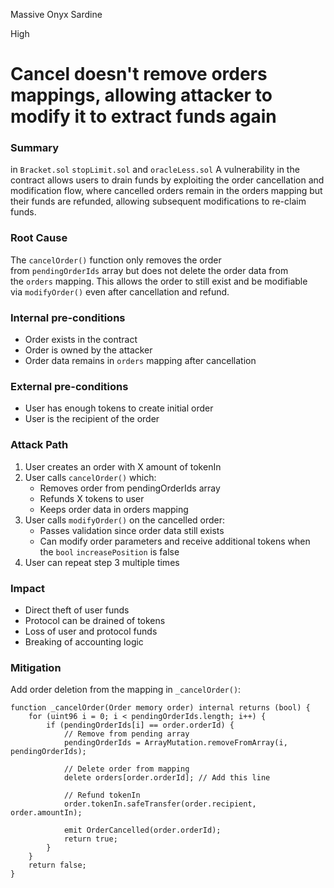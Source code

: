 Massive Onyx Sardine

High

# Cancel doesn't remove orders mappings, allowing attacker to modify it to extract funds again

### Summary
in `Bracket.sol` `stopLimit.sol` and `oracleLess.sol`
A  vulnerability in the contract allows users to drain funds by exploiting the order cancellation and modification flow, where cancelled orders remain in the orders mapping but their funds are refunded, allowing subsequent modifications to re-claim funds.

### Root Cause

The `cancelOrder()` function only removes the order from `pendingOrderIds` array but does not delete the order data from the `orders` mapping. This allows the order to still exist and be modifiable via `modifyOrder()` even after cancellation and refund.

### Internal pre-conditions

- Order exists in the contract
- Order is owned by the attacker
- Order data remains in `orders` mapping after cancellation

### External pre-conditions

- User has enough tokens to create initial order
- User is the recipient of the order

### Attack Path

1. User creates an order with X amount of tokenIn
2. User calls `cancelOrder()` which:
    - Removes order from pendingOrderIds array
    - Refunds X tokens to user
    - Keeps order data in orders mapping
3. User calls `modifyOrder()` on the cancelled order:
    - Passes validation since order data still exists
    - Can modify order parameters and receive additional tokens when the `bool` `increasePosition` is false
4. User can repeat step 3 multiple times

### Impact

- Direct theft of user funds
- Protocol can be drained of tokens
- Loss of user and protocol funds
- Breaking of accounting logic

### Mitigation

Add order deletion from the mapping in `_cancelOrder()`:

```solidity
function _cancelOrder(Order memory order) internal returns (bool) {
    for (uint96 i = 0; i < pendingOrderIds.length; i++) {
        if (pendingOrderIds[i] == order.orderId) {
            // Remove from pending array
            pendingOrderIds = ArrayMutation.removeFromArray(i, pendingOrderIds);
            
            // Delete order from mapping
            delete orders[order.orderId]; // Add this line
            
            // Refund tokenIn
            order.tokenIn.safeTransfer(order.recipient, order.amountIn);
            
            emit OrderCancelled(order.orderId);
            return true;
        }
    }
    return false;
}
```